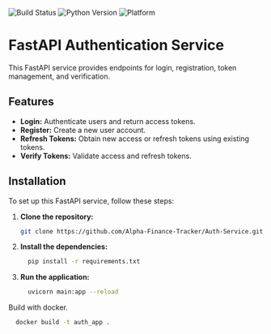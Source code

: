 ![Build Status](https://img.shields.io/github/actions/workflow/status/Alpha-Finance-Tracker/Auth-Service/main.yml)
![Python Version](https://img.shields.io/badge/python-3.12%2B-blue)
![Platform](https://img.shields.io/badge/platform-windows-blue)





# FastAPI Authentication Service

This FastAPI service provides endpoints for  login, registration, token management, and verification.

## Features

- **Login:** Authenticate users and return access tokens.
- **Register:** Create a new user account.
- **Refresh Tokens:** Obtain new access or refresh tokens using existing tokens.
- **Verify Tokens:** Validate access and refresh tokens.

## Installation

To set up this FastAPI service, follow these steps:

1. **Clone the repository:**

   ```bash
   git clone https://github.com/Alpha-Finance-Tracker/Auth-Service.git

2. **Install the dependencies:**
   ```bash
     pip install -r requirements.txt

3. **Run the application:**
    ```bash
      uvicorn main:app --reload

Build with docker.
  ```bash
    docker build -t auth_app .
  

